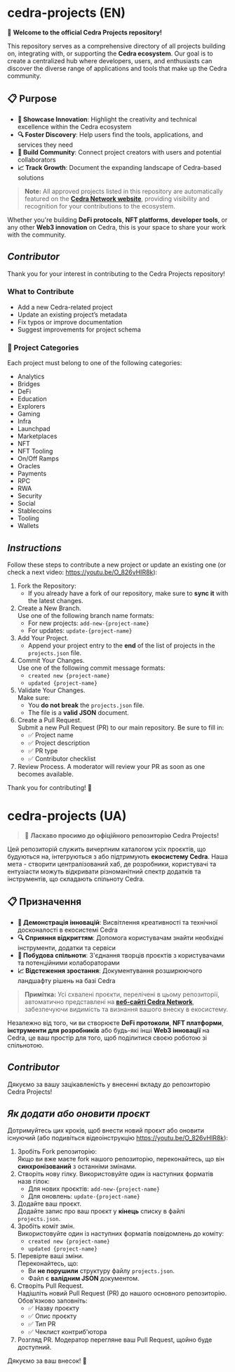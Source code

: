# cedra-projects (EN)
🚀 **Welcome to the official Cedra Projects repository!**

This repository serves as a comprehensive directory of all projects building on, integrating with, or supporting the **Cedra ecosystem**. Our goal is to create a centralized hub where developers, users, and enthusiasts can discover the diverse range of applications and tools that make up the Cedra community.

## 📋 Purpose

- **🌟 Showcase Innovation**: Highlight the creativity and technical excellence within the Cedra ecosystem
- **🔍 Foster Discovery**: Help users find the tools, applications, and services they need
- **🤝 Build Community**: Connect project creators with users and potential collaborators
- **📈 Track Growth**: Document the expanding landscape of Cedra-based solutions

> **Note:** All approved projects listed in this repository are automatically featured on the [**Cedra Network website**](https://cedra.network), providing visibility and recognition for your contributions to the ecosystem.

Whether you're building **DeFi protocols**, **NFT platforms**, **developer tools**, or any other **Web3 innovation** on Cedra, this is your space to share your work with the community. 

## _Contributor_
Thank you for your interest in contributing to the Cedra Projects repository!</br>
### What to Contribute
- Add a new Cedra-related project
- Update an existing project’s metadata
- Fix typos or improve documentation
- Suggest improvements for project schema
### 📂 Project Categories
Each project must belong to one of the following categories:
- Analytics  
- Bridges  
- DeFi  
- Education  
- Explorers  
- Gaming  
- Infra  
- Launchpad  
- Marketplaces  
- NFT  
- NFT Tooling  
- On/Off Ramps  
- Oracles  
- Payments  
- RPC  
- RWA  
- Security  
- Social  
- Stablecoins  
- Tooling  
- Wallets 
## _Instructions_
Follow these steps to contribute a new project or update an existing one (or check a next video: https://youtu.be/O_826vHIR8k):
1. Fork the Repository:
    - If you already have a fork of our repository, make sure to **sync it** with the latest changes.
2. Create a New Branch.</br>
  Use one of the following branch name formats:
    -  For new projects: `add-new-{project-name}`
    - For updates: `update-{project-name}`
4. Add Your Project.
    - Append your project entry to the **end** of the list of projects in the `projects.json` file.
5. Commit Your Changes.</br>
  Use one of the following commit message formats:
    - `created new {project-name}`
    - `updated {project-name}`
7. Validate Your Changes.</br>
    Make sure:
    - You **do not break** the `projects.json` file.
    - The file is a **valid JSON** document.
8. Create a Pull Request.</br>
    Submit a new Pull Request (PR) to our main repository. Be sure to fill in:
    - ✅ Project name  
    - ✅ Project description  
    - ✅ PR type  
    - ✅ Contributor checklist
9. Review Process.
A moderator will review your PR as soon as one becomes available.

Thank you for contributing! 🙌

# cedra-projects (UA)

> 🚀 **Ласкаво просимо до офіційного репозиторію Cedra Projects!**

Цей репозиторій служить вичерпним каталогом усіх проєктів, що будуються на, інтегруються з або підтримують **екосистему Cedra**. Наша мета - створити централізований хаб, де розробники, користувачі та ентузіасти можуть відкривати різноманітний спектр додатків та інструментів, що складають спільноту Cedra.

## 📋 Призначення

- **🌟 Демонстрація інновацій**: Висвітлення креативності та технічної досконалості в екосистемі Cedra
- **🔍 Сприяння відкриттям**: Допомога користувачам знайти необхідні інструменти, додатки та сервіси
- **🤝 Побудова спільноти**: З'єднання творців проєктів з користувачами та потенційними колабораторами
- **📈 Відстеження зростання**: Документування розширюючого ландшафту рішень на базі Cedra

> **Примітка:** Усі схвалені проєкти, перелічені в цьому репозиторії, автоматично представлені на [**веб-сайті Cedra Network**](https://cedra.network/), забезпечуючи видимість та визнання вашого внеску в екосистему.

Незалежно від того, чи ви створюєте **DeFi протоколи**, **NFT платформи**, **інструменти для розробників** або будь-які інші **Web3 інновації** на Cedra, це ваш простір для того, щоб поділитися своєю роботою зі спільнотою.

## _Contributor_
Дякуємо за вашу зацікавленість у внесенні вкладу до репозиторію Cedra Projects!</br>

## _Як додати або оновити проєкт_
Дотримуйтесь цих кроків, щоб внести новий проєкт або оновити існуючий (або подивіться відеоінструкцію https://youtu.be/O_826vHIR8k):

1. Зробіть Fork репозиторію:</br>
    Якщо ви вже маєте fork нашого репозиторію, переконайтесь, що він **синхронізований** з останніми змінами.
2. Створіть нову гілку.
    Використовуйте один із наступних форматів назв гілок:
    - Для нових проєктів: `add-new-{project-name}`
    - Для оновлень: `update-{project-name}`
3. Додайте ваш проєкт.</br>
 Додайте запис про ваш проєкт у **кінець** списку в файлі `projects.json`.
4. Зробіть коміт змін.</br>
    Використовуйте один із наступних форматів повідомлень до коміту:
    - `created new {project-name}`
    - `updated {project-name}`
5. Перевірте ваші зміни.</br>
    Переконайтесь, що:
    - Ви **не порушили** структуру файлу `projects.json`.
    - Файл є **валідним JSON** документом.
6. Створіть Pull Request.</br>
    Надішліть новий Pull Request (PR) до нашого основного репозиторію. Обов’язково заповніть:
    - ✅ Назву проєкту  
    - ✅ Опис проєкту  
    - ✅ Тип PR  
    - ✅ Чеклист контриб'ютора
7. Розгляд PR.
    Модератор перегляне ваш Pull Request, щойно буде доступний.

Дякуємо за ваш внесок! 🙌
